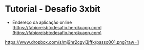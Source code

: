 # Tutorial - Desafio 3xbit

* Endereço da aplicação online
[https://fabioreisbtcdesafio.herokuapp.com](https://fabioreisbtcdesafio.herokuapp.com)

https://www.dropbox.com/s/mj9hr2cgyj3jffk/passo001.png?raw=1